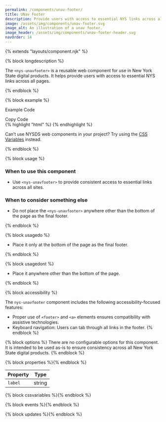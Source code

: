 ```yaml
---
permalink: /components/unav-footer/
title: UNav Footer
description: Provide users with access to essential NYS links across all pages.
image: /assets/img/components/unav-footer.svg
image_alt: An illustration of a unav footer.
image_header: /assets/img/components/unav-footer-header.svg
navOrder: 14
---
```


{% extends "layouts/component.njk" %}

{% block longdescription %}

The <code class="language-js">&lt;nys-unavfooter&gt;</code> is a reusable web component for use in New York State digital products. It helps provide users with access to essential NYS links across all pages.

{% endblock %}

{% block example %}
<div class="code-preview-container">
  <div class="code-preview__preview">
    <nys-unavfooter></nys-unavfooter>
  </div>

  <div class="code-preview__source">
    <div class="code-preview__buttons">
      <div class="code-preview__dropdown" onClick="showSourceCode(this)">
        <nys-icon class="code-preview__dropdown-icon" name="chevron_right" size="xl"></nys-icon>
        <p>Example Code</p>
      </div>
      <nys-button class="copy-btn" prefixIcon="publish" label="Copy" variant="ghost" size="xl" onClick="copyCode(this)"></nys-button>
      <div class="copy-tooltip">Copy Code</div>
    </div>
    <div class="code-preview__code-container">
      <div class="code-preview__code-block">
        {% highlight "html" %}
<nys-unavfooter></nys-unavfooter>
        {% endhighlight %}
      </div>
      <div class="code-preview__code-tip">
        <p>Can’t use NYSDS web components in your project? Try using the <span><a href="https://designsystem.ny.gov/foundations/tokens/">CSS Variables</a></span> instead.</p>
      </div>
    </div>
  </div>
</div>
{% endblock %}

{% block usage %}

### When to use this component
  - Use <code class="language-js">&lt;nys-unavfooter&gt;</code> to provide consistent access to essential links across all sites.
### When to consider something else
  - Do not place the <code class="language-js">&lt;nys-unavfooter&gt;</code> anywhere other than the bottom of the page as the final footer.

{% endblock %}

{% block usagedo %}

  - Place it only at the bottom of the page as the final footer.

{% endblock %}

{% block usagedont %}

  - Place it anywhere other than the bottom of the page.

{% endblock %}

{% block accessibility %}

The <code class="language-js">nys-unavfooter</code> component includes the following accessibility-focused features:

  - Proper use of `<footer>` and `<a>` elements ensures compatibility with assistive technologies.
  - Keyboard navigation: Users can tab through all links in the footer.
{% endblock %}

{% block options %}
There are no configurable options for this component. It is intended to be used as-is to ensure consistency across all New York State digital products.
{% endblock %}

{% block properties %}{% endblock %}

<table>
  <thead>
    <tr>
      <th>Property</th>
      <th>Type</th>
    </tr>
  </thead>
  <tbody>
    <tr>
      <td><code>label</code></td>
      <td>string</td>
    </tr>
  </tbody>
</table>

{% block cssvariables %}{% endblock %}

{% block events %}{% endblock %}

{% block updates %}{% endblock %}
